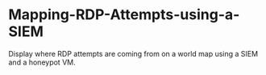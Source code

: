 # Mapping-RDP-Attempts-using-a-SIEM
Display where RDP attempts are coming from on a world map using a SIEM and a honeypot VM.
